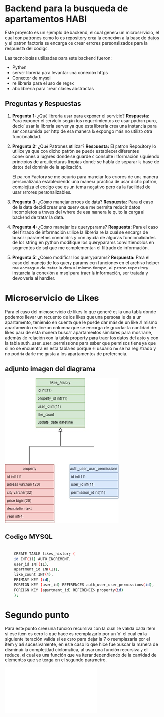 # Backend para la busqueda de apartamentos HABI

Este proyecto es un ejemplo de backend, el cual genera un microservicio, el cual con patrones como lo es repository crea la conexión a la base de datos y el patron factoria se encarga de crear errores personalizados para la respuesta del codigo.

Las tecnologías utilizadas para este backend fueron:

- Python
- server libreria para levantar una conexión https
- Conector de mysql
- re libreria para el uso de regex
- abc libreria para crear clases abstractas

## Preguntas y Respuestas

1. **Pregunta 1:** ¿Qué libreria usar para exponer el servicio?
    **Respuesta:** Para exponer el servicio según los requerimientos de usar python puro, decidí usar la librería server ya que esta librería crea una instancia para ser consumida por http de esa manera la expongo más no utilizo otra funcionalidad.

2. **Pregunta 2:** ¿Qué Patrones utilizar?
    **Respuesta:** El patron Repository lo utilice ya que con dicho patrón se puede establecer diferentes conexiones a lugares donde se guarde o consulte información siguiendo principios de arquitecturas limpias donde se habla de separar la base de datos del dominio de la aplicación.

    El patron Factory se me ocurrio para manejar los errores de una manera personalizada estableciendo una manera practica de usar dicho patron, complejiza el codigo ese es un tema negativo pero da la facilidad de usar errores personalizables.

3. **Pregunta 3:** ¿Cómo manejar erroes de data?
    **Respuesta:** Para el caso de la data decidí crear una query que me permita reducir datos incompletos a traves del where de esa manera le quito la carga al backend de tratar la data.

4. **Pregunta 4:** ¿Cómo manejar los queryparams?
    **Respuesta:** Para el caso del filtrado de información utilice la librería re la cual se encarga de buscar parametros conocidos y con ayuda de algunas funcionalidades de los string en python modifique los queryparams convirtiendolos en segmentos de sql que me complementan el filtrado de información.

5. **Pregunta 5:** ¿Cómo modificar los queryparams?
    **Respuesta:** Para el caso del manejo de los query params con funciones en el archivo helper me encargue de tratar la data  al mismo tiempo, el patron repository instancia la conexión a msql para traer la información, ser tratada y devolverla al handler.


# Microservicio de Likes

Para el caso del microservicio de likes lo que generé es la una tabla donde podemos llevar un recuento de los likes que una persona le da a un apartamento, teniendo en cuenta que le puede dar más de un like al mismo apartamento realice un columna que se encarga de guardar la cantidad de likes para de esta manera buscar apartamentos similares para mostrarle, además de relación con la tabla property para traer los datos del apto y con la tabla auth_user_user_permissions para saber que permisos tiene ya que si no se encuentra en esta tabla es porque el usuario no se ha registrado y no podría darle me gusta a los apartamentos de preferencia.

## adjunto imagen del diagrama

![habi_likes](microservice_like/habi_likes.jpg)

## Codigo MYSQL

```bash

    CREATE TABLE likes_history (
    id INT(11) AUTO_INCREMENT,
    user_id INT(11),
    apartment_id INT(11),
    like_count INT(4),
    PRIMARY KEY (id),
    FOREIGN KEY (user_id) REFERENCES auth_user_user_permissions(id),
    FOREIGN KEY (apartment_id) REFERENCES property(id)
    );

```

# Segundo punto

Para este punto cree una función recursiva con la cual se valida cada item si ese item es cero lo que hace es reemplazarlo por un 'x' el cual en la siguiente iteración valida si es cero para dejar la 7 o reemplazarla por el item y así sucesivamente, en este caso lo que hice fue buscar la manera de disminuir la complejidad ciclomatica, al usar una función recursiva y el reduce, el cual es una función que va iterar dependiendo de la cantidad de elementos que se tenga en el segundo parametro.

![code](second_test/second_point.py)
